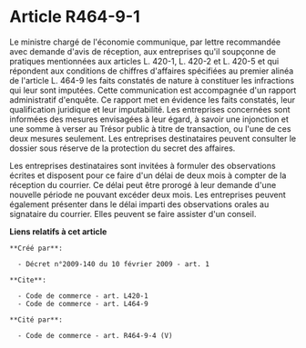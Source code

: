 # Article R464-9-1

Le ministre chargé de l'économie communique, par lettre recommandée avec demande d'avis de réception, aux entreprises qu'il
soupçonne de pratiques mentionnées aux articles L. 420-1, L. 420-2 et L. 420-5 et qui répondent aux conditions de chiffres
d'affaires spécifiées au premier alinéa de l'article L. 464-9 les faits constatés de nature à constituer les infractions qui
leur sont imputées. Cette communication est accompagnée d'un rapport administratif d'enquête. Ce rapport met en évidence les
faits constatés, leur qualification juridique et leur imputabilité. Les entreprises concernées sont informées des mesures
envisagées à leur égard, à savoir une injonction et une somme à verser au Trésor public à titre de transaction, ou l'une de
ces deux mesures seulement. Les entreprises destinataires peuvent consulter le dossier sous réserve de la protection du
secret des affaires. 

Les entreprises destinataires sont invitées à formuler des observations écrites et disposent pour ce faire d'un délai de deux
mois à compter de la réception du courrier. Ce délai peut être prorogé à leur demande d'une nouvelle période ne pouvant
excéder deux mois. Les entreprises peuvent également présenter dans le délai imparti des observations orales au signataire du
courrier. Elles peuvent se faire assister d'un conseil.

**Liens relatifs à cet article**

	**Créé par**:

	  - Décret n°2009-140 du 10 février 2009 - art. 1

	**Cite**:

	  - Code de commerce - art. L420-1
	  - Code de commerce - art. L464-9

	**Cité par**:

	  - Code de commerce - art. R464-9-4 (V)
